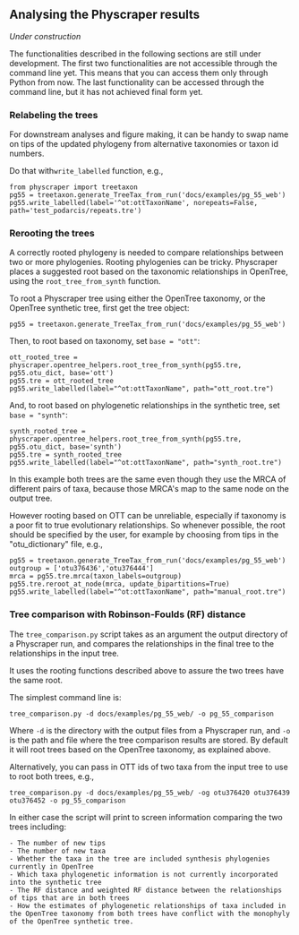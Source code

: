 ## Analysing the Physcraper results

*Under construction*

The functionalities described in the following sections are still under development.
The first two functionalities are not accessible through the command line yet.
This means that you can access them only through Python from now.
The last functionality can be accessed through the command line, but it has not
achieved final form yet.

### Relabeling the trees

For downstream analyses and figure making, it can be handy to swap name on tips of
the updated phylogeny from alternative taxonomies or taxon id numbers.

Do that with`write_labelled` function, e.g.,

    from physcraper import treetaxon
    pg55 = treetaxon.generate_TreeTax_from_run('docs/examples/pg_55_web')
    pg55.write_labelled(label='^ot:ottTaxonName', norepeats=False, path='test_podarcis/repeats.tre')

### Rerooting the trees

A correctly rooted phylogeny is needed to compare relationships between two or more phylogenies.
Rooting phylogenies can be tricky. Physcraper places a suggested root based on the taxonomic relationships in OpenTree, using the `root_tree_from_synth` function.

To root a Physcraper tree using either the OpenTree taxonomy, or the OpenTree synthetic tree, first get the tree object:

    pg55 = treetaxon.generate_TreeTax_from_run('docs/examples/pg_55_web')

Then, to root based on taxonomy, set `base = "ott"`:

    ott_rooted_tree = physcraper.opentree_helpers.root_tree_from_synth(pg55.tre, pg55.otu_dict, base='ott')
    pg55.tre = ott_rooted_tree
    pg55.write_labelled(label="^ot:ottTaxonName", path="ott_root.tre")


And, to root based on phylogenetic relationships in the synthetic tree, set `base = "synth"`:

    synth_rooted_tree = physcraper.opentree_helpers.root_tree_from_synth(pg55.tre, pg55.otu_dict, base='synth')
    pg55.tre = synth_rooted_tree
    pg55.write_labelled(label="^ot:ottTaxonName", path="synth_root.tre")


In this example both trees are the same even though they use the MRCA of different pairs of taxa, because those MRCA's map to the same node on the output tree.

However rooting based on OTT can be unreliable, especially if taxonomy is a poor fit to true evolutionary relationships.
So whenever possible, the root should be specified by the user, for example by choosing from tips in the "otu_dictionary" file, e.g.,

    pg55 = treetaxon.generate_TreeTax_from_run('docs/examples/pg_55_web')
    outgroup = ['otu376436','otu376444']
    mrca = pg55.tre.mrca(taxon_labels=outgroup)
    pg55.tre.reroot_at_node(mrca, update_bipartitions=True)
    pg55.write_labelled(label="^ot:ottTaxonName", path="manual_root.tre")


### Tree comparison with Robinson-Foulds (RF) distance

The `tree_comparison.py` script takes as an argument the output directory of a Physcraper run,
and compares the relationships in the final tree to the relationships in the input tree.

It uses the rooting functions described above to assure the two trees have the same root.

The simplest command line is:

    tree_comparison.py -d docs/examples/pg_55_web/ -o pg_55_comparison

Where `-d` is the directory with the output files from a Physcraper run, and `-o`
is the path and file where the tree comparison results are stored. By default it will root trees based on the OpenTree taxonomy, as explained above.

Alternatively, you can pass in OTT ids of two taxa from the input tree to use to root both trees,
e.g.,

    tree_comparison.py -d docs/examples/pg_55_web/ -og otu376420 otu376439 otu376452 -o pg_55_comparison

In either case the script will print to screen information comparing the two trees including:

    - The number of new tips
    - The number of new taxa
    - Whether the taxa in the tree are included synthesis phylogenies currently in OpenTree
    - Which taxa phylogenetic information is not currently incorporated into the synthetic tree
    - The RF distance and weighted RF distance between the relationships of tips that are in both trees
    - How the estimates of phylogenetic relationships of taxa included in the OpenTree taxonomy from both trees have conflict with the monophyly of the OpenTree synthetic tree.
